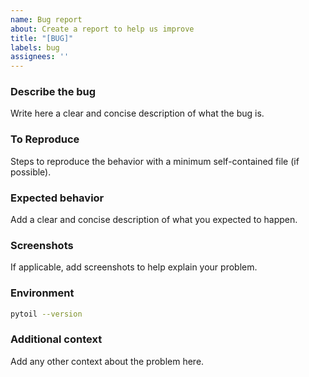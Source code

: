```yaml
---
name: Bug report
about: Create a report to help us improve
title: "[BUG]"
labels: bug
assignees: ''
---
```


### Describe the bug

Write here a clear and concise description of what the bug is.

### To Reproduce

Steps to reproduce the behavior with a minimum self-contained file (if possible).

### Expected behavior

Add a clear and concise description of what you expected to happen.

### Screenshots

If applicable, add screenshots to help explain your problem.

### Environment

```bash
pytoil --version
```

### Additional context

Add any other context about the problem here.
